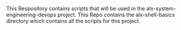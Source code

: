 This Respository contains scripts that will be used in the alx-system-engineering-devops project.
This Repo contains the alx-shell-basics directory which contains all the scripts for this project.
